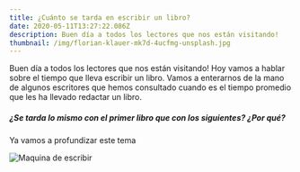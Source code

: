 ```yaml
---
title: ¿Cuánto se tarda en escribir un libro?
date: 2020-05-11T13:27:22.086Z
description: Buen día a todos los lectores que nos están visitando!
thumbnail: /img/florian-klauer-mk7d-4ucfmg-unsplash.jpg
---
```

 Buen día a todos los lectores que nos están visitando! Hoy vamos a hablar sobre el tiempo que lleva escribir un libro. Vamos a enterarnos de la mano de algunos escritores que hemos consultado cuando es el tiempo promedio que les ha llevado redactar un libro.

##### ¿Se tarda lo mismo con el primer libro que con los siguientes? ¿Por qué?

Ya vamos a profundizar este tema

![Maquina de escribir](/img/florian-klauer-mk7d-4ucfmg-unsplash.jpg "Maquina de escribir")